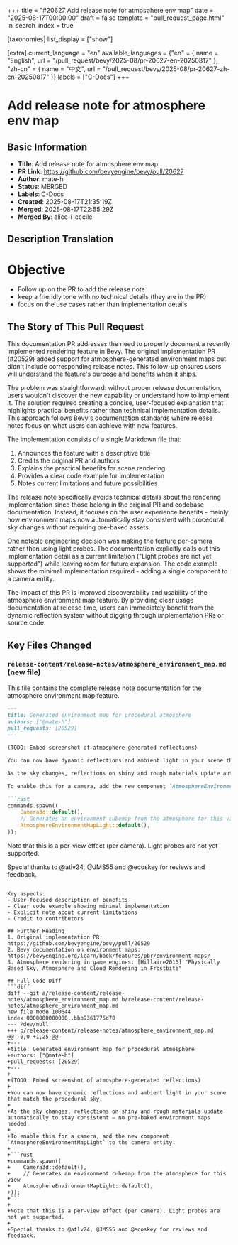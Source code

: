 +++
title = "#20627 Add release note for atmosphere env map"
date = "2025-08-17T00:00:00"
draft = false
template = "pull_request_page.html"
in_search_index = true

[taxonomies]
list_display = ["show"]

[extra]
current_language = "en"
available_languages = {"en" = { name = "English", url = "/pull_request/bevy/2025-08/pr-20627-en-20250817" }, "zh-cn" = { name = "中文", url = "/pull_request/bevy/2025-08/pr-20627-zh-cn-20250817" }}
labels = ["C-Docs"]
+++

# Add release note for atmosphere env map

## Basic Information
- **Title**: Add release note for atmosphere env map
- **PR Link**: https://github.com/bevyengine/bevy/pull/20627
- **Author**: mate-h
- **Status**: MERGED
- **Labels**: C-Docs
- **Created**: 2025-08-17T21:35:19Z
- **Merged**: 2025-08-17T22:55:29Z
- **Merged By**: alice-i-cecile

## Description Translation
# Objective

- Follow up on the PR to add the release note
- keep a friendly tone with no technical details (they are in the PR)
- focus on the use cases rather than implementation details

## The Story of This Pull Request
This documentation PR addresses the need to properly document a recently implemented rendering feature in Bevy. The original implementation PR (#20529) added support for atmosphere-generated environment maps but didn't include corresponding release notes. This follow-up ensures users will understand the feature's purpose and benefits when it ships.

The problem was straightforward: without proper release documentation, users wouldn't discover the new capability or understand how to implement it. The solution required creating a concise, user-focused explanation that highlights practical benefits rather than technical implementation details. This approach follows Bevy's documentation standards where release notes focus on what users can achieve with new features.

The implementation consists of a single Markdown file that:
1. Announces the feature with a descriptive title
2. Credits the original PR and authors
3. Explains the practical benefits for scene rendering
4. Provides a clear code example for implementation
5. Notes current limitations and future possibilities

The release note specifically avoids technical details about the rendering implementation since those belong in the original PR and codebase documentation. Instead, it focuses on the user experience benefits - mainly how environment maps now automatically stay consistent with procedural sky changes without requiring pre-baked assets.

One notable engineering decision was making the feature per-camera rather than using light probes. The documentation explicitly calls out this implementation detail as a current limitation ("Light probes are not yet supported") while leaving room for future expansion. The code example shows the minimal implementation required - adding a single component to a camera entity.

The impact of this PR is improved discoverability and usability of the atmosphere environment map feature. By providing clear usage documentation at release time, users can immediately benefit from the dynamic reflection system without digging through implementation PRs or source code.

## Key Files Changed
### `release-content/release-notes/atmosphere_environment_map.md` (new file)
This file contains the complete release note documentation for the atmosphere environment map feature.

```markdown
---
title: Generated environment map for procedural atmosphere
authors: ["@mate-h"]
pull_requests: [20529]
---

(TODO: Embed screenshot of atmosphere-generated reflections)

You can now have dynamic reflections and ambient light in your scene that match the procedural sky.

As the sky changes, reflections on shiny and rough materials update automatically to stay consistent — no pre-baked environment maps needed.

To enable this for a camera, add the new component `AtmosphereEnvironmentMapLight` to the camera entity:

```rust
commands.spawn((
    Camera3d::default(),
    // Generates an environment cubemap from the atmosphere for this view
    AtmosphereEnvironmentMapLight::default(),
));
```

Note that this is a per-view effect (per camera). Light probes are not yet supported.

Special thanks to @atlv24, @JMS55 and @ecoskey for reviews and feedback.
```

Key aspects:
- User-focused description of benefits
- Clear code example showing minimal implementation
- Explicit note about current limitations
- Credit to contributors

## Further Reading
1. Original implementation PR: https://github.com/bevyengine/bevy/pull/20529
2. Bevy documentation on environment maps: https://bevyengine.org/learn/book/features/pbr/environment-maps/
3. Atmosphere rendering in game engines: [Hillaire2016] "Physically Based Sky, Atmosphere and Cloud Rendering in Frostbite"

## Full Code Diff
```diff
diff --git a/release-content/release-notes/atmosphere_environment_map.md b/release-content/release-notes/atmosphere_environment_map.md
new file mode 100644
index 0000000000000..bbb9361775d70
--- /dev/null
+++ b/release-content/release-notes/atmosphere_environment_map.md
@@ -0,0 +1,25 @@
+---
+title: Generated environment map for procedural atmosphere
+authors: ["@mate-h"]
+pull_requests: [20529]
+---
+
+(TODO: Embed screenshot of atmosphere-generated reflections)
+
+You can now have dynamic reflections and ambient light in your scene that match the procedural sky.
+
+As the sky changes, reflections on shiny and rough materials update automatically to stay consistent — no pre-baked environment maps needed.
+
+To enable this for a camera, add the new component `AtmosphereEnvironmentMapLight` to the camera entity:
+
+```rust
+commands.spawn((
+    Camera3d::default(),
+    // Generates an environment cubemap from the atmosphere for this view
+    AtmosphereEnvironmentMapLight::default(),
+));
+```
+
+Note that this is a per-view effect (per camera). Light probes are not yet supported.
+
+Special thanks to @atlv24, @JMS55 and @ecoskey for reviews and feedback.
```